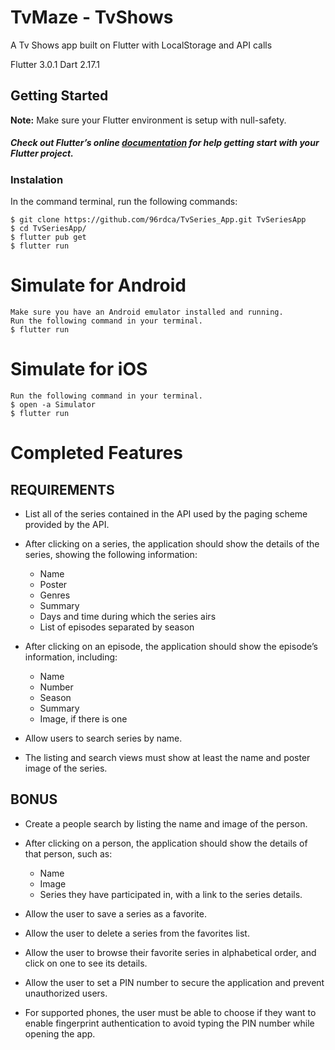 # TvMaze - TvShows

A Tv Shows app built on Flutter with LocalStorage and API calls 

Flutter 3.0.1
Dart 2.17.1
## Getting Started
**Note:** Make sure your Flutter environment is setup with null-safety.

##### Check out Flutter’s online [documentation](https://docs.flutter.dev/) for help getting start with your Flutter project.

### Instalation

In the command terminal, run the following commands:

    $ git clone https://github.com/96rdca/TvSeries_App.git TvSeriesApp
    $ cd TvSeriesApp/
    $ flutter pub get
    $ flutter run

# Simulate for Android

    Make sure you have an Android emulator installed and running.
    Run the following command in your terminal.
    $ flutter run

# Simulate for iOS

    Run the following command in your terminal.
    $ open -a Simulator
    $ flutter run

# Completed Features

## REQUIREMENTS

* List all of the series contained in the API used by the paging scheme provided by the API.

* After clicking on a series, the application should show the details of the series, showing the following information:
    * Name
    * Poster
    * Genres
    * Summary
    * Days and time during which the series airs
    * List of episodes separated by season

		
* After clicking on an episode, the application should show the episode’s information, including:
	* Name
	* Number
	* Season
	* Summary
	* Image, if there is one

						
* Allow users to search series by name.
* The listing and search views must show at least the name and poster image of the series.

## BONUS

* Create a people search by listing the name and image of the person.
* After clicking on a person, the application should show the details of that person, such as:
	* Name
	* Image
	* Series they have participated in, with a link to the series details.
    
	
* Allow the user to save a series as a favorite.
* Allow the user to delete a series from the favorites list.
* Allow the user to browse their favorite series in alphabetical order, and click on one to see its details.
* Allow the user to set a PIN number to secure the application and prevent unauthorized users.
* For supported phones, the user must be able to choose if they want to enable fingerprint authentication to avoid typing the PIN number while opening the app.